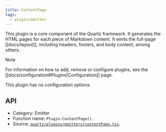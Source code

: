 ```yaml
---
title: ContentPage
tags:
  - plugin/emitter
---
```


This plugin is a core component of the Quartz framework. It generates the HTML pages for each piece of Markdown content. It emits the full-page [[docs/layout]], including headers, footers, and body content, among others.

> [!note]
> For information on how to add, remove or configure plugins, see the [[docs/configuration#Plugins|Configuration]] page.

This plugin has no configuration options.

## API

- Category: Emitter
- Function name: `Plugin.ContentPage()`.
- Source: [`quartz/plugins/emitters/contentPage.tsx`](https://github.com/jackyzha0/quartz/blob/v4/quartz/plugins/emitters/contentPage.tsx).
